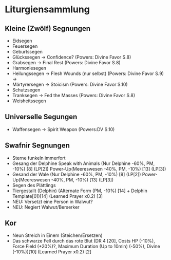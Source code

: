 # Liturgiensammlung

## Kleine (Zwölf) Segnungen
- Eidsegen
- Feuersegen
- Geburtssegen
- Glückssegen -> Confidence? (Powers: Divine Favor S.8)
- Grabsegen -> Final Rest (Powers: Divine Favor S.8)
- Harmoniesegen
- Heilungssegen -> Flesh Wounds (nur selbst) (Powers: Divine Favor S.9)
                -> 
- Märtyrersegen -> Stoicism (Powers: Divine Favor S.10)
- Schutzsegen
- Tranksegen -> Fed the Masses (Powers: Divine Favor S.8)
- Weisheitssegen

## Universelle Segungen
- Waffensegen -> Spirit Weapon (Powers:DV S.10)

## Swafnir Segnungen
- Sterne funkeln immerfort
- Gesang der Delphine Speak with Animals (Nur Delphine -60%, PM, -10%) [8] (LP[2]) Power-Up(Meereswesen -40%, PM, -10%) [13] (LP[3])
- Gesand der Wale (Nur Delphine -60%, PM, -10%) [8] (LP[2]) Power-Up(Meereswesen -40%, PM, -10%) [13] (LP[3])
- Segen des Plättlings
- Tiergestallt (Delphin) (Alternate Form (PM, -10%) [14] + Delphin Template[0])[14] (Learned Prayer x0.2) [3]
- NEU: Versetzt eine Person in Walwut?
- NEU: Negiert Walwut/Berserker

## Kor
- Neun Streich in Einem   (Steichen/Ersetzen)
- Das schwarze Fell durch das rote Blut (DR 4 [20], Costs HP (-10%), Force Field (+20%)?, Maximum Duration (Up  to 10min) (-50%), Divine (-10%))[10] (Learned Prayer x0.2) [2]